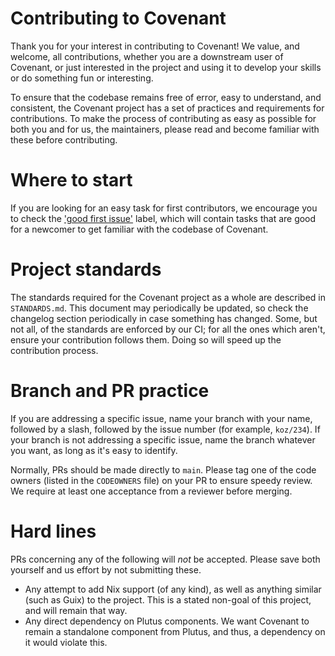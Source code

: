 # Contributing to Covenant

Thank you for your interest in contributing to Covenant! We value, and welcome,
all contributions, whether you are a downstream user of Covenant, or just
interested in the project and using it to develop your skills or do something
fun or interesting.

To ensure that the codebase remains free of error, easy to understand, and
consistent, the Covenant project has a set of practices and requirements for
contributions. To make the process of contributing as easy as possible for both
you and for us, the maintainers, please read and become familiar with these
before contributing.

# Where to start

If you are looking for an easy task for first contributors, we encourage you to
check the ['good first
issue'](https://github.com/mlabs-haskell/covenant/issues?q=is%3Aissue%20state%3Aopen%20label%3A%22good%20first%20issue%22)
label, which will contain tasks that are good for a newcomer to get familiar
with the codebase of Covenant. 

# Project standards

The standards required for the Covenant project as a whole are described in
`STANDARDS.md`. This document may periodically be updated, so check the
changelog section periodically in case something has changed. Some, but not all,
of the standards are enforced by our CI; for all the ones which aren't, ensure
your contribution follows them. Doing so will speed up the contribution process.

# Branch and PR practice

If you are addressing a specific issue, name your branch with your name,
followed by a slash, followed by the issue number (for example, `koz/234`). If
your branch is not addressing a specific issue, name the branch whatever you
want, as long as it's easy to identify.

Normally, PRs should be made directly to `main`. Please tag one of the code
owners (listed in the `CODEOWNERS` file) on your PR to ensure speedy review. We
require at least one acceptance from a reviewer before merging.

# Hard lines

PRs concerning any of the following will _not_ be accepted. Please save both
yourself and us effort by not submitting these.

* Any attempt to add Nix support (of any kind), as well as anything similar
  (such as Guix) to the project. This is a stated non-goal of this project, and
  will remain that way.
* Any direct dependency on Plutus components. We want Covenant to remain a
  standalone component from Plutus, and thus, a dependency on it would violate
  this.
